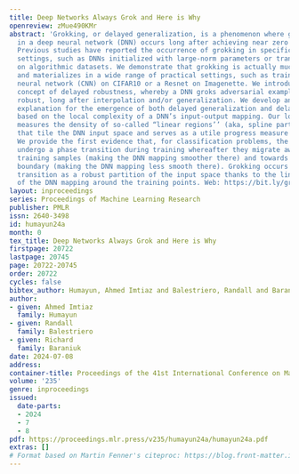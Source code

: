 ```yaml
---
title: Deep Networks Always Grok and Here is Why
openreview: zMue490KMr
abstract: 'Grokking, or delayed generalization, is a phenomenon where generalization
  in a deep neural network (DNN) occurs long after achieving near zero training error.
  Previous studies have reported the occurrence of grokking in specific controlled
  settings, such as DNNs initialized with large-norm parameters or transformers trained
  on algorithmic datasets. We demonstrate that grokking is actually much more widespread
  and materializes in a wide range of practical settings, such as training of a convolutional
  neural network (CNN) on CIFAR10 or a Resnet on Imagenette. We introduce the new
  concept of delayed robustness, whereby a DNN groks adversarial examples and becomes
  robust, long after interpolation and/or generalization. We develop an analytical
  explanation for the emergence of both delayed generalization and delayed robustness
  based on the local complexity of a DNN’s input-output mapping. Our local complexity
  measures the density of so-called “linear regions’’ (aka, spline partition regions)
  that tile the DNN input space and serves as a utile progress measure for training.
  We provide the first evidence that, for classification problems, the linear regions
  undergo a phase transition during training whereafter they migrate away from the
  training samples (making the DNN mapping smoother there) and towards the decision
  boundary (making the DNN mapping less smooth there). Grokking occurs post phase
  transition as a robust partition of the input space thanks to the linearization
  of the DNN mapping around the training points. Web: https://bit.ly/grok-adversarial.'
layout: inproceedings
series: Proceedings of Machine Learning Research
publisher: PMLR
issn: 2640-3498
id: humayun24a
month: 0
tex_title: Deep Networks Always Grok and Here is Why
firstpage: 20722
lastpage: 20745
page: 20722-20745
order: 20722
cycles: false
bibtex_author: Humayun, Ahmed Imtiaz and Balestriero, Randall and Baraniuk, Richard
author:
- given: Ahmed Imtiaz
  family: Humayun
- given: Randall
  family: Balestriero
- given: Richard
  family: Baraniuk
date: 2024-07-08
address:
container-title: Proceedings of the 41st International Conference on Machine Learning
volume: '235'
genre: inproceedings
issued:
  date-parts:
  - 2024
  - 7
  - 8
pdf: https://proceedings.mlr.press/v235/humayun24a/humayun24a.pdf
extras: []
# Format based on Martin Fenner's citeproc: https://blog.front-matter.io/posts/citeproc-yaml-for-bibliographies/
---
```

